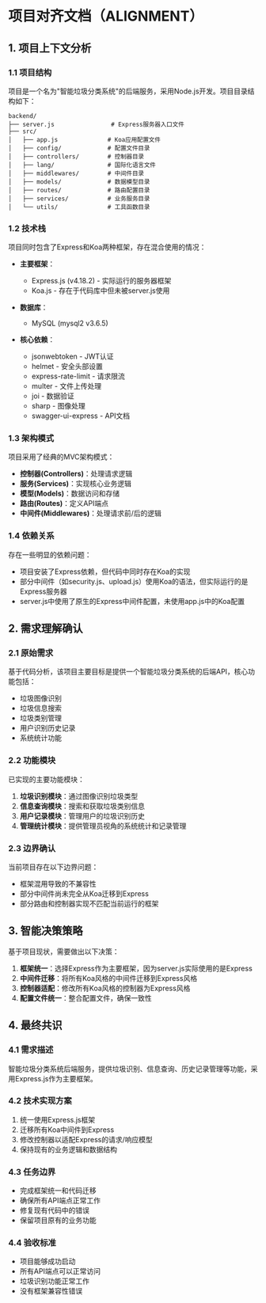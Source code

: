 # 项目对齐文档（ALIGNMENT）

## 1. 项目上下文分析

### 1.1 项目结构

项目是一个名为"智能垃圾分类系统"的后端服务，采用Node.js开发。项目目录结构如下：

```
backend/
├── server.js                # Express服务器入口文件
├── src/
│   ├── app.js              # Koa应用配置文件
│   ├── config/             # 配置文件目录
│   ├── controllers/        # 控制器目录
│   ├── lang/               # 国际化语言文件
│   ├── middlewares/        # 中间件目录
│   ├── models/             # 数据模型目录
│   ├── routes/             # 路由配置目录
│   ├── services/           # 业务服务目录
│   └── utils/              # 工具函数目录
```

### 1.2 技术栈

项目同时包含了Express和Koa两种框架，存在混合使用的情况：

- **主要框架**：
  - Express.js (v4.18.2) - 实际运行的服务器框架
  - Koa.js - 存在于代码库中但未被server.js使用

- **数据库**：
  - MySQL (mysql2 v3.6.5)

- **核心依赖**：
  - jsonwebtoken - JWT认证
  - helmet - 安全头部设置
  - express-rate-limit - 请求限流
  - multer - 文件上传处理
  - joi - 数据验证
  - sharp - 图像处理
  - swagger-ui-express - API文档

### 1.3 架构模式

项目采用了经典的MVC架构模式：
- **控制器(Controllers)**：处理请求逻辑
- **服务(Services)**：实现核心业务逻辑
- **模型(Models)**：数据访问和存储
- **路由(Routes)**：定义API端点
- **中间件(Middlewares)**：处理请求前/后的逻辑

### 1.4 依赖关系

存在一些明显的依赖问题：
- 项目安装了Express依赖，但代码中同时存在Koa的实现
- 部分中间件（如security.js、upload.js）使用Koa的语法，但实际运行的是Express服务器
- server.js中使用了原生的Express中间件配置，未使用app.js中的Koa配置

## 2. 需求理解确认

### 2.1 原始需求

基于代码分析，该项目主要目标是提供一个智能垃圾分类系统的后端API，核心功能包括：

- 垃圾图像识别
- 垃圾信息搜索
- 垃圾类别管理
- 用户识别历史记录
- 系统统计功能

### 2.2 功能模块

已实现的主要功能模块：

1. **垃圾识别模块**：通过图像识别垃圾类型
2. **信息查询模块**：搜索和获取垃圾类别信息
3. **用户记录模块**：管理用户的垃圾识别历史
4. **管理统计模块**：提供管理员视角的系统统计和记录管理

### 2.3 边界确认

当前项目存在以下边界问题：
- 框架混用导致的不兼容性
- 部分中间件尚未完全从Koa迁移到Express
- 部分路由和控制器实现不匹配当前运行的框架

## 3. 智能决策策略

基于项目现状，需要做出以下决策：

1. **框架统一**：选择Express作为主要框架，因为server.js实际使用的是Express
2. **中间件迁移**：将所有Koa风格的中间件迁移到Express风格
3. **控制器适配**：修改所有Koa风格的控制器为Express风格
4. **配置文件统一**：整合配置文件，确保一致性

## 4. 最终共识

### 4.1 需求描述

智能垃圾分类系统后端服务，提供垃圾识别、信息查询、历史记录管理等功能，采用Express.js作为主要框架。

### 4.2 技术实现方案

1. 统一使用Express.js框架
2. 迁移所有Koa中间件到Express
3. 修改控制器以适配Express的请求/响应模型
4. 保持现有的业务逻辑和数据结构

### 4.3 任务边界

- 完成框架统一和代码迁移
- 确保所有API端点正常工作
- 修复现有代码中的错误
- 保留项目原有的业务功能

### 4.4 验收标准

- 项目能够成功启动
- 所有API端点可以正常访问
- 垃圾识别功能正常工作
- 没有框架兼容性错误